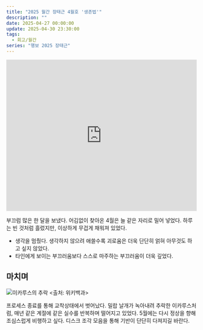 ```yaml
---
title: "2025 월간 장태근 4월호 '생존법'"
description: ""
date: 2025-04-27 00:00:00
update: 2025-04-30 23:30:00
tags:
  - 회고/월간
series: "행보 2025 장태근"
---
```


<iframe width="100%" height="400" src="https://www.youtube.com/embed/puw1hdSnSX0?si=OaygwqLo5StVcwPq" title="YouTube video player" frameborder="0" allow="accelerometer; autoplay; clipboard-write; encrypted-media; gyroscope; picture-in-picture; web-share" referrerpolicy="strict-origin-when-cross-origin" allowfullscreen></iframe>

부끄럼 많은 한 달을 보냈다. 어김없이 찾아온 4월은 늘 같은 자리로 밀어 넣었다. 하루는 빈 것처럼 흘렀지만, 이상하게 무겁게 채워져 있었다.

- 생각을 멈췄다. 생각하지 않으려 애쓸수록 괴로움은 더욱 단단히 얽혀 아무것도 하고 싶지 않았다.
- 타인에게 보이는 부끄러움보다 스스로 마주하는 부끄러움이 더욱 깊었다.

## 마치며 

![이카루스의 추락 <출처: 위키백과>](gowy-icaro-prado.jpg)

프로세스 종료를 통해 교착상태에서 벗어났다. 밀랍 날개가 녹아내려 추락한 이카루스처럼, 매년 같은 계절에 같은 실수를 반복하며 떨어지고 있었다. 5월에는 다시 정상을 향해 조심스럽게 비행하고 싶다. 디스크 조각 모음을 통해 기반이 단단히 다져지길 바란다.
